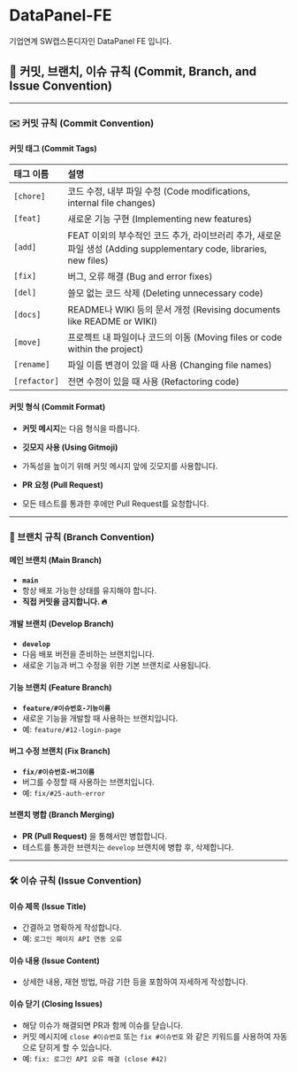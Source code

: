 # DataPanel-FE

기업연계 SW캡스톤디자인 DataPanel FE 입니다.

## 🤝 커밋, 브랜치, 이슈 규칙 (Commit, Branch, and Issue Convention)

---

### ✉️ 커밋 규칙 (Commit Convention)

#### 커밋 태그 (Commit Tags)

| 태그 이름 | 설명 |
| :--- | :--- |
| `[chore]` | 코드 수정, 내부 파일 수정 (Code modifications, internal file changes) |
| `[feat]` | 새로운 기능 구현 (Implementing new features) |
| `[add]` | FEAT 이외의 부수적인 코드 추가, 라이브러리 추가, 새로운 파일 생성 (Adding supplementary code, libraries, new files) |
| `[fix]` | 버그, 오류 해결 (Bug and error fixes) |
| `[del]` | 쓸모 없는 코드 삭제 (Deleting unnecessary code) |
| `[docs]` | README나 WIKI 등의 문서 개정 (Revising documents like README or WIKI) |
| `[move]` | 프로젝트 내 파일이나 코드의 이동 (Moving files or code within the project) |
| `[rename]` | 파일 이름 변경이 있을 때 사용 (Changing file names) |
| `[refactor]` | 전면 수정이 있을 때 사용 (Refactoring code) |

#### 커밋 형식 (Commit Format)

- **커밋 메시지**는 다음 형식을 따릅니다.



- **깃모지 사용 (Using Gitmoji)**
- 가독성을 높이기 위해 커밋 메시지 앞에 깃모지를 사용합니다.

- **PR 요청 (Pull Request)**
- 모든 테스트를 통과한 후에만 Pull Request를 요청합니다.

---

### 🌴 브랜치 규칙 (Branch Convention)

#### 메인 브랜치 (Main Branch)

- **`main`**
- 항상 배포 가능한 상태를 유지해야 합니다.
- **직접 커밋을 금지합니다. 🔥**

#### 개발 브랜치 (Develop Branch)

- **`develop`**
- 다음 배포 버전을 준비하는 브랜치입니다.
- 새로운 기능과 버그 수정을 위한 기본 브랜치로 사용됩니다.

#### 기능 브랜치 (Feature Branch)

- **`feature/#이슈번호-기능이름`**
- 새로운 기능을 개발할 때 사용하는 브랜치입니다.
- 예: `feature/#12-login-page`

#### 버그 수정 브랜치 (Fix Branch)

- **`fix/#이슈번호-버그이름`**
- 버그를 수정할 때 사용하는 브랜치입니다.
- 예: `fix/#25-auth-error`

#### 브랜치 병합 (Branch Merging)

- **PR (Pull Request)** 을 통해서만 병합합니다.
- 테스트를 통과한 브랜치는 `develop` 브랜치에 병합 후, 삭제합니다.

---

### 🛠️ 이슈 규칙 (Issue Convention)

#### 이슈 제목 (Issue Title)

- 간결하고 명확하게 작성합니다.
- 예: `로그인 페이지 API 연동 오류`

#### 이슈 내용 (Issue Content)

- 상세한 내용, 재현 방법, 마감 기한 등을 포함하여 자세하게 작성합니다.

#### 이슈 닫기 (Closing Issues)

- 해당 이슈가 해결되면 PR과 함께 이슈를 닫습니다.
- 커밋 메시지에 `close #이슈번호` 또는 `fix #이슈번호` 와 같은 키워드를 사용하여 자동으로 닫히게 할 수 있습니다.
- 예: `fix: 로그인 API 오류 해결 (close #42)`

